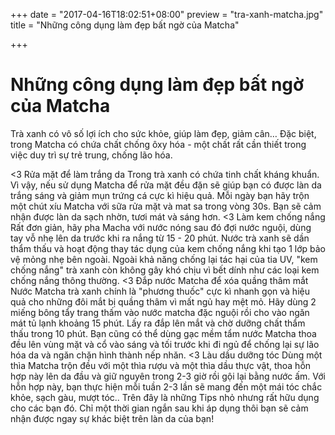 +++
date = "2017-04-16T18:02:51+08:00"
preview = "tra-xanh-matcha.jpg"
title = "Những công dụng làm đẹp bất ngờ của Matcha"

+++

# Những công dụng làm đẹp bất ngờ của Matcha

Trà xanh có vô số lợi ích cho sức khỏe, giúp làm đẹp, giảm cân… Đặc biệt, trong Matcha có chứa chất chống ôxy hóa - một chất rất cần thiết trong việc duy trì sự trẻ trung, chống lão hóa.

<3 Rửa mặt để làm trắng da
Trong trà xanh có chứa tinh chất kháng khuẩn. Vì vậy, nếu sử dụng Matcha để rửa mặt đều đặn sẽ giúp bạn có được làn da trắng sáng và giảm mụn trứng cá cực kì hiệu quả. Mỗi ngày bạn hãy trộn một chút xíu Matcha với sữa rửa mặt và mat sa trong vòng 30s. Bạn sẽ cảm nhận được làn da sạch nhờn, tươi mát và sáng hơn.
<3 Làm kem chống nắng
Rất đơn giản, hãy pha Macha với nước nóng sau đó đợi nước nguội, dùng tay vỗ nhẹ lên da trước khi ra nắng từ 15 - 20 phút. Nước trà xanh sẽ dần thẩm thấu và hoạt động thay tác dụng của kem chống nắng khi tạo 1 lớp bảo vệ mỏng nhẹ bên ngoài. Ngoài khả năng chống lại tác hại của tia UV, "kem chống nắng" trà xanh còn không gây khó chịu vì bết dính như các loại kem chống nắng thông thường.
<3 Đắp nước Matcha để xóa quầng thâm mắt
Nước Matcha trà xanh chính là "phương thuốc" cực kì nhanh gọn và hiệu quả cho những đôi mắt bị quầng thâm vì mất ngủ hay mệt mỏ. Hãy dùng 2 miếng bông tẩy trang thấm vào nước matcha đặc nguội rồi cho vào ngăn mát tủ lạnh khoảng 15 phút. Lấy ra đắp lên mắt và chờ dưỡng chất thẩm thấu trong 10 phút.
Bạn cũng có thể dùng gạc mềm tẩm nước Matcha thoa đều lên vùng mặt và cổ vào sáng và tối trước khi đi ngủ để chống lại sự lão hóa da và ngăn chặn hình thành nếp nhăn.
<3 Làu dầu dưỡng tóc
Dùng một thìa Matcha trộn đều với một thìa rượu và một thìa dầu thực vật, thoa hỗn hợp này lên da đầu và giữ nguyên trong 2-3 giờ rồi gội lại bằng nước ấm. Với hỗn hợp này, bạn thực hiện mỗi tuần 2-3 lần sẽ mang đến một mái tóc chắc khỏe, sạch gàu, mượt tóc..
Trên đây là những Tips nhỏ nhưng rất hữu dụng cho các bạn đó.
Chỉ một thời gian ngắn sau khi áp dụng thôi bạn sẽ cảm nhận được ngay sự khác biệt trên làn da của bạn!